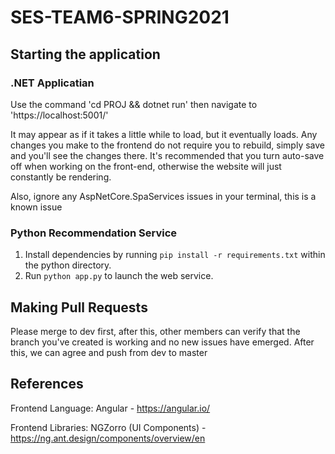 # SES-TEAM6-SPRING2021

## Starting the application

### .NET Applicatian

Use the command 'cd PROJ && dotnet run' then navigate to 'https://localhost:5001/'

It may appear as if it takes a little while to load, but it eventually loads. Any changes you make to the frontend do not require you to rebuild, simply save and you'll see the changes there. It's recommended that you turn auto-save off when working on the front-end, otherwise the website will just constantly be rendering.

Also, ignore any AspNetCore.SpaServices issues in your terminal, this is a known issue

### Python Recommendation Service

1. Install dependencies by running `pip install -r requirements.txt` within the python directory.
2. Run `python app.py` to launch the web service.


## Making Pull Requests

Please merge to dev first, after this, other members can verify that the branch you've created is working and no new issues have emerged. After this, we can agree and push from dev to master

## References
Frontend Language: Angular - https://angular.io/

Frontend Libraries: NGZorro (UI Components) - https://ng.ant.design/components/overview/en
